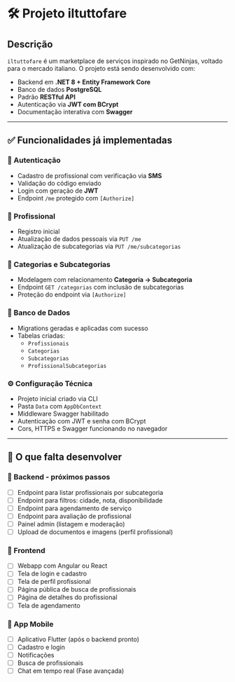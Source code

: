 
# 🛠️ Projeto iltuttofare

## Descrição
`iltuttofare` é um marketplace de serviços inspirado no GetNinjas, voltado para o mercado italiano. O projeto está sendo desenvolvido com:

- Backend em **.NET 8 + Entity Framework Core**
- Banco de dados **PostgreSQL**
- Padrão **RESTful API**
- Autenticação via **JWT com BCrypt**
- Documentação interativa com **Swagger**

---

## ✅ Funcionalidades já implementadas

### 🔐 Autenticação
- Cadastro de profissional com verificação via **SMS**
- Validação do código enviado
- Login com geração de **JWT**
- Endpoint `/me` protegido com `[Authorize]`

### 👤 Profissional
- Registro inicial
- Atualização de dados pessoais via `PUT /me`
- Atualização de subcategorias via `PUT /me/subcategorias`

### 📂 Categorias e Subcategorias
- Modelagem com relacionamento **Categoria → Subcategoria**
- Endpoint `GET /categorias` com inclusão de subcategorias
- Proteção do endpoint via `[Authorize]`

### 🧱 Banco de Dados
- Migrations geradas e aplicadas com sucesso
- Tabelas criadas:
  - `Profissionais`
  - `Categorias`
  - `Subcategorias`
  - `ProfissionalSubcategorias`

### ⚙️ Configuração Técnica
- Projeto inicial criado via CLI
- Pasta `Data` com `AppDbContext`
- Middleware Swagger habilitado
- Autenticação com JWT e senha com BCrypt
- Cors, HTTPS e Swagger funcionando no navegador

---

## 📌 O que falta desenvolver

### 🔧 Backend - próximos passos
- [ ] Endpoint para listar profissionais por subcategoria
- [ ] Endpoint para filtros: cidade, nota, disponibilidade
- [ ] Endpoint para agendamento de serviço
- [ ] Endpoint para avaliação de profissional
- [ ] Painel admin (listagem e moderação)
- [ ] Upload de documentos e imagens (perfil profissional)

### 📲 Frontend
- [ ] Webapp com Angular ou React
- [ ] Tela de login e cadastro
- [ ] Tela de perfil profissional
- [ ] Página pública de busca de profissionais
- [ ] Página de detalhes do profissional
- [ ] Tela de agendamento

### 📱 App Mobile
- [ ] Aplicativo Flutter (após o backend pronto)
- [ ] Cadastro e login
- [ ] Notificações
- [ ] Busca de profissionais
- [ ] Chat em tempo real (Fase avançada)
